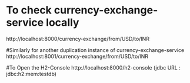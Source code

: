 # To check currency-exchange-service locally
http://localhost:8000/currency-exchange/from/USD/to/INR

#Similarly for another duplication instance of currency-exchange-service
http://localhost:8001/currency-exchange/from/USD/to/INR

#To Open the H2-Console
http://localhost:8000/h2-console   (jdbc URL : jdbc:h2:mem:testdb)